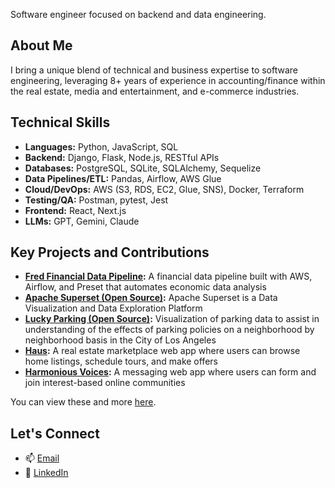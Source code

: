 Software engineer focused on backend and data engineering. 

## About Me
I bring a unique blend of technical and business expertise to software engineering, leveraging 8+ years of experience in accounting/finance within the real estate, media and entertainment, and e-commerce industries.

## Technical Skills 
- **Languages:** Python, JavaScript, SQL
- **Backend:** Django, Flask, Node.js, RESTful APIs
- **Databases:** PostgreSQL, SQLite, SQLAlchemy, Sequelize
- **Data Pipelines/ETL:** Pandas, Airflow, AWS Glue
- **Cloud/DevOps:** AWS (S3, RDS, EC2, Glue, SNS), Docker, Terraform
- **Testing/QA:** Postman, pytest, Jest
- **Frontend:** React, Next.js
- **LLMs:** GPT, Gemini, Claude

## Key Projects and Contributions
- **[Fred Financial Data Pipeline](https://github.com/eulloa10/financial-data-pipeline):** A financial data pipeline built with AWS, Airflow, and Preset that automates economic data analysis
- **[Apache Superset (Open Source)](https://github.com/apache/superset):**  Apache Superset is a Data Visualization and Data Exploration Platform 
- **[Lucky Parking (Open Source)](https://github.com/eulloa10/lucky-parking):** Visualization of parking data to assist in understanding of the effects of parking policies on a neighborhood by neighborhood basis in the City of Los Angeles 
- **[Haus](https://github.com/eulloa10/haus):** A real estate marketplace web app where users can browse home listings, schedule tours, and make offers
- **[Harmonious Voices](https://github.com/eulloa10/harmonious-voices):** A messaging web app where users can form and join interest-based online communities 

  
You can view these and more [here](https://edgarulloa.vercel.app/).

## Let's Connect
- 📫 [Email](mailto:edgar.ulloa.careers+gh@gmail.com)
- 🔗 [LinkedIn](https://www.linkedin.com/in/edgarulloa/)
